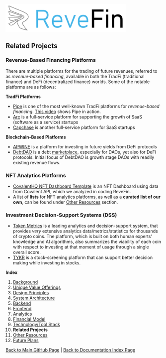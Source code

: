 ![Logo](./img/logo.png) 

## Related Projects

### Revenue-Based Financing Platforms
There are multiple platforms for the trading of future revenues, referred to as *revenue-based financing*, available in both the TradFi (traditional finance) and DeFi (decentralized finance) worlds. Some of the notable platforms are as follows:

**TradFi Platforms**

- [Pipe](https://pipe.com) is one of the most well-known TradFi platforms for *revenue-based financing*. [This video](https://www.youtube.com/watch?v=wl4QtDVorD8) shows Pipe in action.
- [Arc](https://www.arc.tech/) is a full-service platform for supporting the growth of SaaS (software as a service) startups
- [Capchase](https://www.capchase.com/about) is another full-service platform for SaaS startups

**Blockchain-Based Platforms**

- [APWINE](https://www.apwine.fi/) is a platform for investing in future yields from DeFi protocols
- [DebtDAO](https://debtdao.finance/) is a debt [marketplace](https://debtdao.gitbook.io/debtdao-docs/overview/what-is-debt-dao), especially for DAOs, yet also for DeFi protocols. Initial focus of DebtDAO is growth stage DAOs with readily existing revenue flows.


### NFT Analytics Platforms

- [CovalentHQ NFT Dashboard Template](https://github.com/covalenthq/nft-dashboard-template) is an NFT Dashboard using data from Covalent API, which we analyzed in coding ReveFin.
- A list of **lists** for NFT analytics platforms, as well as a **curated list of our own**, can be found under [Other Resources](./OtherResources.md) section.


### Investment Decision-Support Systems (DSS)

- [Token Metrics](https://tokenmetrics.com) is a leading analytics and decision-support system, that provides *very* extensive analytics data/metrics/statistics for thousands of crypto coins. The platform, which is built on both human experts' knowledge and AI algorithms, also summarizes the viability of each coin with respect to investing at that moment of usage through a single overall score.
- [TYKR](https://tykr.com/) is a stock-screening platform that can support better decision making while investing in stocks.


**Index**

1. [Background](Background.md)
2. [Unique Value Offerings](UniqueValueOfferings.md)
3. [Design Principles](DesignPrinciples.md)
4. [System Architecture](SystemArchitecture.md)
5. [Backend](Backend.md)
6. [Frontend](Frontend.md)
7. [Analytics](Analytics.md)
8. [Financial Model](FinancialModel.md)
9. [Technology/Tool Stack](TechnologyStack.md)
10. **Related Projects**
11. [Other Resources](OtherResources.md)
12. [Future Plans](FuturePlans.md)


<hline></hline>

[Back to Main GitHub Page](../README.md) | [Back to Documentation Index Page](Documentation.md)
